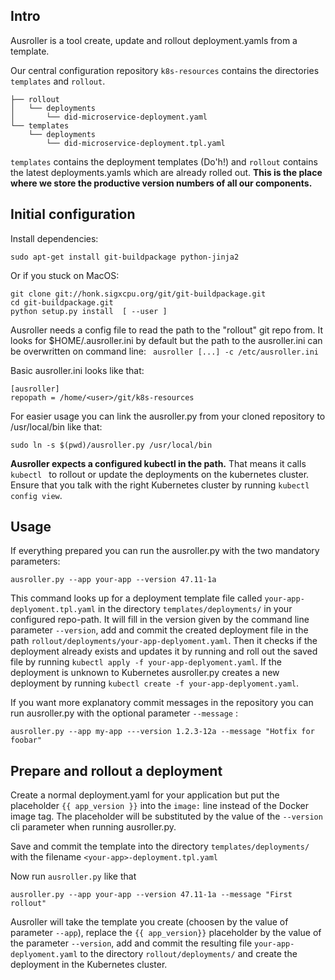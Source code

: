 ## Intro

Ausroller is a tool create, update and rollout deployment.yamls from a template.

Our central configuration repository ``k8s-resources`` contains the
directories ``templates`` and ``rollout``.

```
├── rollout
│   └── deployments
│       └── did-microservice-deployment.yaml
└── templates
    └── deployments
        └── did-microservice-deployment.tpl.yaml
```
`templates` contains the deployment templates (Do'h!) and `rollout` contains the
 latest deployments.yamls which are already rolled out. __This is the place
 where we store the productive version numbers of all our components.__



## Initial configuration

Install dependencies:
```
sudo apt-get install git-buildpackage python-jinja2
```

Or if you stuck on MacOS:
```
git clone git://honk.sigxcpu.org/git/git-buildpackage.git
cd git-buildpackage.git
python setup.py install  [ --user ]
```

Ausroller needs a config file to read the path to the "rollout" git repo from.
It looks for $HOME/.ausroller.ini by default but the path to the ausroller.ini
can be overwritten on command line: ``` ausroller [...] -c /etc/ausroller.ini```


Basic ausroller.ini looks like that:
```
[ausroller]
repopath = /home/<user>/git/k8s-resources
```

For easier usage you can link the ausroller.py from your cloned repository to
/usr/local/bin like that:
```
sudo ln -s $(pwd)/ausroller.py /usr/local/bin
```

__Ausroller expects a configured kubectl in the path.__
That means it calls  ```kubectl ``` to rollout or update the deployments on the
kubernetes cluster. Ensure that you talk with the right Kubernetes cluster
by running ```kubectl config view```.



## Usage

If everything prepared you can run the ausroller.py with the two mandatory parameters:

```
ausroller.py --app your-app --version 47.11-1a
```

This command looks up for a deployment template file called
```your-app-deplyoment.tpl.yaml``` in the directory ```templates/deployments/```
in your configured repo-path. It will fill in the version given by the command
line parameter ```--version```, add and commit the created deployment file in
the path ```rollout/deployments/your-app-deplyoment.yaml```. Then it checks if
the deployment already exists and updates it by running  and roll out the saved
file by running ```kubectl apply -f your-app-deplyoment.yaml```. If the
deployment is unknown to Kubernetes ausroller.py creates a new deployment by
running ```kubectl create -f your-app-deplyoment.yaml```.

If you want more explanatory commit messages in the repository you can run ausroller.py with the optional parameter ```--message``` :
```
ausroller.py --app my-app ---version 1.2.3-12a --message "Hotfix for foobar"
```


## Prepare and rollout a deployment

Create a normal deployment.yaml for your application but put the placeholder ` {{ app_version }} ` into the `image:` line instead of the Docker image tag. The placeholder will be substituted by the value of the `--version` cli parameter when running ausroller.py.

Save and commit the template into the directory `templates/deployments/` with the
filename  `<your-app>-deployment.tpl.yaml`

Now run `ausroller.py` like that
```
ausroller.py --app your-app --version 47.11-1a --message "First rollout"
```

Ausroller will take the template you create (choosen by the value of parameter `--app`), replace the `{{ app_version}}` placeholder by the value of the parameter `--version`, add and commit the resulting file `your-app-deplyoment.yaml` to the directory `rollout/deployments/` and create the deployment in the Kubernetes cluster.
